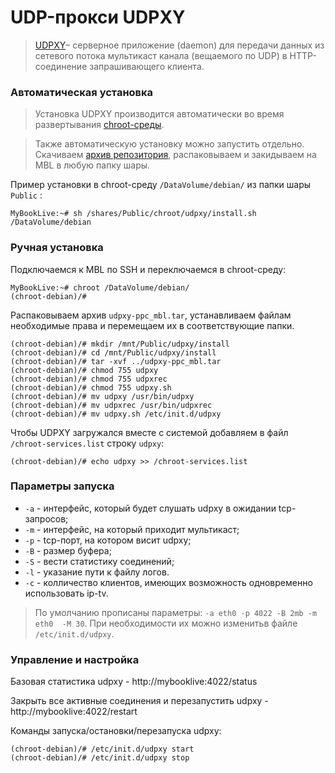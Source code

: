# UDP-прокси UDPXY

> [UDPXY](http://www.udpxy.com/)– серверное приложение (daemon) для передачи данных из сетевого потока мультикаст канала (вещаемого по UDP) в HTTP-соединение запрашивающего клиента.

### Автоматическая установка

> Установка UDPXY производится автоматически во время развертывания [chroot-среды](../).

> Также автоматическую установку можно запустить отдельно. Скачиваем [архив репозитория](https://github.com/FLANKERSPb/MyBookLive/archive/master.zip), распаковываем и закидываем на MBL в любую папку шары.

Пример установки в chroot-среду `/DataVolume/debian/` из папки шары `Public` :

    MyBookLive:~# sh /shares/Public/chroot/udpxy/install.sh /DataVolume/debian

### Ручная установка

Подключаемся к MBL по SSH и переключаемся в chroot-среду:

    MyBookLive:~# chroot /DataVolume/debian/
    (chroot-debian)/#

Распаковываем архив `udpxy-ppc_mbl.tar`, устанавливаем файлам необходимые права и перемещаем их в соответствующие папки.

    (chroot-debian)/# mkdir /mnt/Public/udpxy/install
    (chroot-debian)/# cd /mnt/Public/udpxy/install
    (chroot-debian)/# tar -xvf ../udpxy-ppc_mbl.tar
    (chroot-debian)/# chmod 755 udpxy
    (chroot-debian)/# chmod 755 udpxrec
    (chroot-debian)/# chmod 755 udpxy.sh
    (chroot-debian)/# mv udpxy /usr/bin/udpxy
    (chroot-debian)/# mv udpxrec /usr/bin/udpxrec
    (chroot-debian)/# mv udpxy.sh /etc/init.d/udpxy

Чтобы UDPXY загружался вместе с системой добавляем в файл `/chroot-services.list` 
строку `udpxy`:

    (chroot-debian)/# echo udpxy >> /chroot-services.list

### Параметры запуска

- `-a` - интерфейс, который будет слушать udpxy в ожидании tcp-запросов;
- `-m` - интерфейс, на который приходит мультикаст;
- `-p` - tcp-порт, на котором висит udpxy;
- `-B` - размер буфера;
- `-S` - вести статистику соединений;
- `-l` - указание пути к файлу логов.
- `-c` - колличество клиентов, имеющих возможность одновременно использовать ip-tv.

> По умолчанию прописаны параметры: `-a eth0 -p 4022 -B 2mb -m eth0  -M 30`. При необходимости их можно изменитьв файле `/etc/init.d/udpxy`.

### Управление и настройка

Базовая статистика udpxy - http://mybooklive:4022/status

Закрыть все активные соединения и перезапустить udpxy - http://mybooklive:4022/restart

Команды запуска/остановки/перезапуска udpxy:

    (chroot-debian)/# /etc/init.d/udpxy start
    (chroot-debian)/# /etc/init.d/udpxy stop
